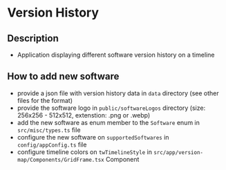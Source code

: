 # Version History

## Description
- Application displaying different software version history on a timeline


## How to add new software
- provide a json file with version history data in `data` directory (see other files for the format)
- provide the software logo in `public/softwareLogos` directory (size: 256x256 - 512x512, extenstion: .png or .webp) 
- add the new software as enum member to the `Software` enum in `src/misc/types.ts` file
- configure the new software on `supportedSoftwares` in `config/appConfig.ts` file
- configure timeline colors on `twTimelineStyle` in `src/app/version-map/Components/GridFrame.tsx` Component
